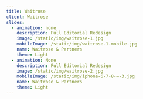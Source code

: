```yaml
---
title: Waitrose
client: Waitrose
slides:
  - animation: none
    description: Full Editorial Redesign
    image: /static/img/waitrose-1.jpg
    mobileImage: /static/img/waitrose-1-mobile.jpg
    name: Waitrose & Partners
    theme: Light
  - animation: None
    description: Full Editorial Redesign
    image: /static/img/waitrose-2.jpg
    mobileImage: /static/img/iphone-6-7-8-–-3.jpg
    name: Waitrose & Partners
    theme: Light
---
```


